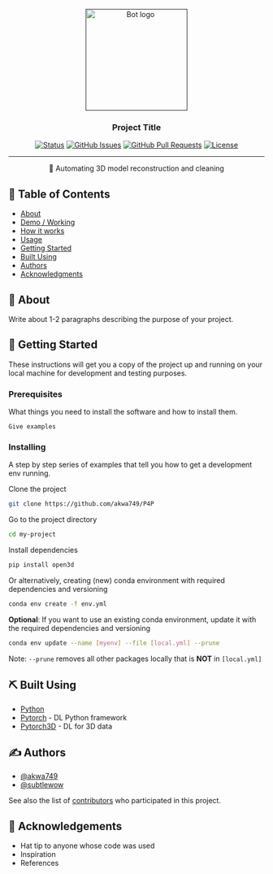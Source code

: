 <p align="center">
  <a href="" rel="noopener">
 <img width=200px height=200px src="https://i.imgur.com/FxL5qM0.jpg" alt="Bot logo"></a>
</p>

<h3 align="center">Project Title</h3>

<div align="center">

[![Status](https://img.shields.io/badge/status-active-success.svg)]()
[![GitHub Issues](https://img.shields.io/github/issues/kylelobo/The-Documentation-Compendium.svg)](https://github.com/akwa749/P4P/issues)
[![GitHub Pull Requests](https://img.shields.io/github/issues-pr/akwa749/P4P.svg)](https://github.com/akwa749/P4P/pulls)
[![License](https://img.shields.io/badge/license-MIT-blue.svg)](/LICENSE)
<!-- [![Platform](https://img.shields.io/badge/platform-reddit-orange.svg)](https://www.reddit.com/user/Wordbook_Bot) -->

</div>

---

<p align="center"> 🤖 Automating 3D model reconstruction and cleaning
    <br> 
</p>

## 📝 Table of Contents

- [About](#about)
- [Demo / Working](#demo)
- [How it works](#working)
- [Usage](#usage)
- [Getting Started](#getting_started)
- [Built Using](#built_using)
- [Authors](#authors)
- [Acknowledgments](#acknowledgement)
<!-- - [TODO](../TODO.md) -->
<!-- - [Deploying your own bot](#deployment) -->
<!-- - [Contributing](../CONTRIBUTING.md) -->

## 🧐 About <a name = "about"></a>

Write about 1-2 paragraphs describing the purpose of your project.

<!-- ## 🎥 Demo / Working <a name = "demo"></a> -->

<!-- ![Working](https://media.giphy.com/media/20NLMBm0BkUOwNljwv/giphy.gif) -->

<!-- ## 💭 How it works <a name = "working"></a> -->

<!-- The bot first extracts the word from the comment and then fetches word definitions, part of speech, example and source from the Oxford Dictionary API.

If the word does not exist in the Oxford Dictionary, the Oxford API then returns a 404 response upon which the bot then tries to fetch results form the Urban Dictionary API.

The bot uses the Pushshift API to fetch comments, PRAW module to reply to comments and Heroku as a server.

The entire bot is written in Python 3.6 -->

<!-- ## 🎈 Usage <a name = "usage"></a>

To use the bot, type:

```
!dict word
```

The first part, i.e. "!dict" **is not** case sensitive.

The bot will then give you the Oxford Dictionary (or Urban Dictionary; if the word does not exist in the Oxford Dictionary) definition of the word as a comment reply.

### Example:

> !dict what is love

**Definition:**

Baby, dont hurt me~
Dont hurt me~ no more.

**Example:**

Dude1: Bruh, what is love?
Dude2: Baby, dont hurt me, dont hurt me- no more!
Dude1: dafuq?

**Source:** https://www.urbandictionary.com/define.php?term=what%20is%20love

---

<sup>Beep boop. I am a bot. If there are any issues, contact my [Master](https://www.reddit.com/message/compose/?to=PositivePlayer1&subject=/u/Wordbook_Bot)</sup>

<sup>Want to make a similar reddit bot? Check out: [GitHub](https://github.com/kylelobo/Reddit-Bot)</sup> -->

## 🏁 Getting Started <a name = "getting_started"></a>

These instructions will get you a copy of the project up and running on your local machine for development and testing purposes. 

### Prerequisites

What things you need to install the software and how to install them.

```
Give examples
```

### Installing

A step by step series of examples that tell you how to get a development env running.


Clone the project

```bash
git clone https://github.com/akwa749/P4P
```

Go to the project directory
```bash
cd my-project
```

Install dependencies
```bash
pip install open3d
```

Or alternatively,
creating (new) conda environment with required dependencies and versioning
```bash
conda env create -f env.yml
```

**Optional**: If you want to use an existing conda environment, update it with the required dependencies and versioning
```bash
conda env update --name [myenv] --file [local.yml] --prune
```
Note: `--prune` removes all other packages locally that is **NOT** in `[local.yml]`

<!-- ## 🚀 Deploying your own bot <a name = "deployment"></a>

To see an example project on how to deploy your bot, please see my own configuration:

- **Heroku**: https://github.com/kylelobo/Reddit-Bot#deploying_the_bot -->

## ⛏️ Built Using <a name = "built_using"></a>

- [Python](https://www.python.org/) 
- [Pytorch](https://pytorch.org/) - DL Python framework 
- [Pytorch3D](https://pytorch3d.org/) - DL for 3D data

## ✍️ Authors <a name = "authors"></a>

- [@akwa749](https://github.com/akwa749) 
- [@subtlewow](https://github.com/subtlewow) 

See also the list of [contributors](https://github.com/akwa749/P4P/graphs/contributors) who participated in this project.

## 🎉 Acknowledgements <a name = "acknowledgement"></a>

- Hat tip to anyone whose code was used
- Inspiration
- References
